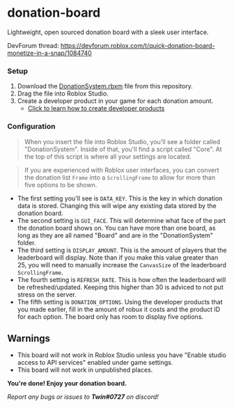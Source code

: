 # donation-board
Lightweight, open sourced donation board with a sleek user interface.

DevForum thread: https://devforum.roblox.com/t/quick-donation-board-monetize-in-a-snap/1084740

### Setup
1. Download the <a href="https://github.com/twinrbx/donation-board/raw/main/DonationSystem.rbxm">DonationSystem.rbxm</a> file from this repository.
2. Drag the file into Roblox Studio.
3. Create a developer product in your game for each donation amount.
    - <a href="https://developer.roblox.com/en-us/articles/Developer-Products-In-Game-Purchases" target="_blank">Click to learn how to create developer products</a>

### Configuration
> When you insert the file into Roblox Studio, you'll see a folder called "DonationSystem". Inside of that, you'll find a script called "Core". At the top of this script is where all your settings are located.

> If you are experienced with Roblox user interfaces, you can convert the donation list `Frame` into a `ScrollingFrame` to allow for more than five options to be shown.

- The first setting you'll see is `DATA_KEY`. This is the key in which donation data is stored. Changing this will wipe any existing data stored by the donation board.
- The second setting is `GUI_FACE`. This will determine what face of the part the donation board shows on. You can have more than one board, as long as they are all named "Board" and are in the "DonationSystem" folder. 
- The third setting is `DISPLAY_AMOUNT`. This is the amount of players that the leaderboard will display. Note than if you make this value greater than 25, you will need to manually increase the `CanvasSize` of the leaderboard `ScrollingFrame`.
- The fourth setting is `REFRESH_RATE`. This is how often the leaderboard will be refreshed/updated. Keeping this higher than 30 is adviced to not put stress on the server.
- The fifth setting is `DONATION_OPTIONS`. Using the developer products that you made earlier, fill in the amount of robux it costs and the product ID for each option. The board only has room to display five options.

## Warnings
- This board will not work in Roblox Studio unless you have "Enable studio access to API services" enabled under game settings.
- This board will not work in unpublished places.

**You're done! Enjoy your donation board.**

*Report any bugs or issues to **Twin#0727** on discord!*
